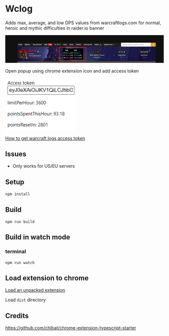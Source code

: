 # Wclog

Adds max, average, and low DPS values from warcraftlogs.com for normal, heroic and mythic difficulties in raider.io banner

![Alt text](./img/wclog.png "RIO banner")

Open popup using chrome extension icon and add access token 

![Alt text](./img/popup.png "Popup")

[How to get warcraft logs access token](https://www.warcraftlogs.com/api/docs)

## Issues

- Only works for US/EU servers

## Setup

```
npm install
```

## Build

```
npm run build
```

## Build in watch mode

### terminal

```
npm run watch
```

## Load extension to chrome

[Load an unpacked extension](https://developer.chrome.com/docs/extensions/mv3/getstarted/#unpacked)

Load `dist` directory


## Credits

https://github.com/chibat/chrome-extension-typescript-starter